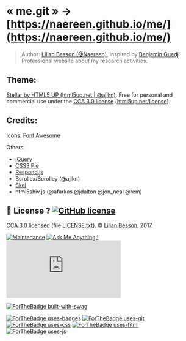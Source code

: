 # « me.git » → [https://naereen.github.io/me/](https://naereen.github.io/me/)

> Author: [Lilian Besson (@Naereen)](https://github.com/Naereen/), inspired by [Benjamin Guedj](https://bguedj.github.io/).
> Professional website about my research activities.

## Theme:
[Stellar by HTML5 UP (html5up.net | @ajlkn)](https://html5up.net/stellar).
Free for personal and commercial use under the [CCA 3.0 license](https://creativecommons.org/licenses/by/3.0/) ([html5up.net/license](https://html5up.net/license)).

## Credits:
Icons: [Font Awesome](fortawesome.github.com/Font-Awesome)

Others:
- [jQuery](http://jquery.com)
- [CSS3 Pie](http://css3pie.com)
- [Respond.js](http://j.mp/respondjs)
- Scrollex/Scrolley (@ajlkn)
- [Skel](http://skel.io)
- html5shiv.js (@afarkas @jdalton @jon_neal @rem)

## :scroll: License ? [![GitHub license](https://img.shields.io/github/license/Naereen/me.svg)](https://github.com/Naereen/me/blob/master/LICENSE)
[CCA 3.0 licensed](https://creativecommons.org/licenses/by/3.0/) (file [LICENSE.txt](LICENSE.txt)).
© [Lilian Besson](https://GitHub.com/Naereen), 2017.

[![Maintenance](https://img.shields.io/badge/Maintained%3F-yes-green.svg)](https://GitHub.com/Naereen/me/graphs/commit-activity)
[![Ask Me Anything !](https://img.shields.io/badge/Ask%20me-anything-1abc9c.svg)](https://GitHub.com/Naereen/ama)
[![Analytics](https://ga-beacon.appspot.com/UA-38514290-17/github.com/Naereen/me/README.md?pixel)](https://GitHub.com/Naereen/me/)

[![ForTheBadge built-with-swag](http://ForTheBadge.com/images/badges/built-with-swag.svg)](https://GitHub.com/Naereen/)

[![ForTheBadge uses-badges](http://ForTheBadge.com/images/badges/uses-badges.svg)](http://ForTheBadge.com)
[![ForTheBadge uses-git](http://ForTheBadge.com/images/badges/uses-git.svg)](https://GitHub.com/)
[![ForTheBadge uses-css](http://ForTheBadge.com/images/badges/uses-css.svg)](http://ForTheBadge.com)
[![ForTheBadge uses-html](http://ForTheBadge.com/images/badges/uses-html.svg)](http://ForTheBadge.com)
[![ForTheBadge uses-js](http://ForTheBadge.com/images/badges/uses-js.svg)](http://ForTheBadge.com)
